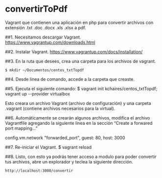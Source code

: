 # convertirToPdf
Vagrant que contienen una aplicación en php para convertir archivos con extensión .txt .doc .docx .xls .xlsx a pdf.

##1.  Necesitamos descargar Vagrant.
<https://www.vagrantup.com/downloads.html>	

##2.  Instalar Vagrant.
<https://www.vagrantup.com/docs/installation/>

##3.  En la ruta que desees, crea una carpeta para los archivos de vagrant.

    $ mkdir ~/Documentos/centos_txtTopdf
##4.  Desde linea de comando, accede a la carpeta que creaste.

##5.  Ejecuta el siguiente comando:
    $ vagrant init kchaires/centos_txtTopdf; vagrant up --provider virtualbox

Esto creara un archivo Vagrant (archivo de configuración) y una carpeta .vagrant (contiene archivos necesarios para la virtual).

##6.  Automáticamente se crearán algunos archivos, modifica el archivo Vagrantfile agregando la siguiente línea en la sección “Create a forwared port mapping...”

config.vm.network
 "forwarded_port", guest: 80, host: 3000

##7.  Re-iniciar el Vagrant.
    $ vagrant reload

##8.  Listo, con esto ya podrás tener acceso a modulo para poder convertir tus archivos, abre un explorador y teclea la siguiente dirección.

	http://localhost:3000/convertir
